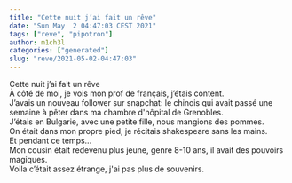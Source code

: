 ```yaml
---
title: "Cette nuit j’ai fait un rêve"
date: "Sun May  2 04:47:03 CEST 2021"
tags: ["reve", "pipotron"]
author: m1ch3l
categories: ["generated"]
slug: "reve/2021-05-02-04:47:03"
---
```


Cette nuit j’ai fait un rêve<br>
À côté de moi, je vois mon prof de français, j’étais content.<br>
J’avais un nouveau follower sur snapchat: le chinois qui avait passé une semaine à pêter dans ma chambre d'hôpital de Grenobles.<br>
J’étais en Bulgarie, avec une petite fille, nous mangions des pommes.<br>
On était dans mon propre pied, je récitais shakespeare sans les mains.<br>
Et pendant ce temps...<br>
Mon cousin était redevenu plus jeune, genre 8-10 ans, il avait des pouvoirs magiques.<br>
Voila c’était assez étrange, j'ai pas plus de souvenirs.<br>
